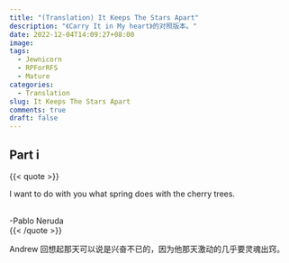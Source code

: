 ```yaml
---
title: "(Translation) It Keeps The Stars Apart"
description: "《Carry It in My heart》的对照版本。"
date: 2022-12-04T14:09:27+08:00
image: 
tags:
  - Jewnicorn
  - RPForRFS
  - Mature
categories:
  - Translation
slug: It Keeps The Stars Apart
comments: true
draft: false
---
```


## Part i

{{< quote >}}

I want to do with you what spring does with the cherry trees. 

<br>-Pablo Neruda<br/>
{{< /quote >}}

Andrew 回想起那天可以说是兴奋不已的，因为他那天激动的几乎要灵魂出窍。

